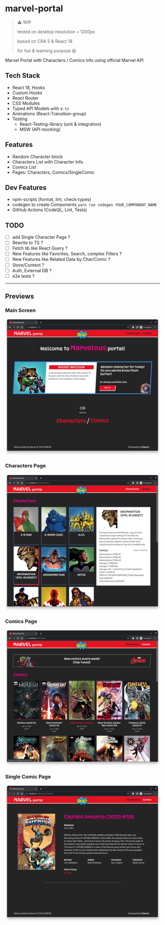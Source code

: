 # marvel-portal

> ⚠️ WIP
>
> tested on desktop resolution > 1200px
>
> based on CRA 5 & React 18
>
> for fun & learning purpose 😃

Marvel Portal with Characters / Comics info using official Marvel API

## Tech Stack

- React 18, Hooks
- Custom Hooks
- React Router
- CSS Modules
- Typed API Models with `d.ts`
- Animations (React-Transition-group)
- Testing
  - React-Testing-library (unit & integration)
  - MSW (API mocking)

## Features

- Random Character block
- Characters List with Character Info
- Comics List
- Pages: Characters, Comics/SingleComic

## Dev Features

- npm-scripts (format, lint, check-types)
- codegen to create Components `yarn run codegen YOUR_COMPONENT_NAME`
- GitHub Actions (CodeQL, Lint, Tests)

## TODO

- [ ] add Single Character Page ?
- [ ] Rewrite to TS ?
- [ ] Fetch lib like React Query ?
- [ ] New Features like Favorites, Search, complex Filters ?
- [ ] New Features like Related Data by Char/Comic ?
- [ ] Store/Context ?
- [ ] Auth, External DB ?
- [ ] e2e tests ?

---

## Previews

### Main Screen

![main-screen](assets/00-main-screen.webp)

### Characters Page

![characters-page](assets/01-characters-page.webp)

### Comics Page

![comics-page](assets/02-comics-page.webp)

### Single Comic Page

![single-comic-page](assets/10-single-comic-page.webp)
